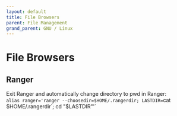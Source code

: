 ```yaml
---
layout: default
title: File Browsers
parent: File Management
grand_parent: GNU / Linux
---
```


# File Browsers

## Ranger
Exit Ranger and automatically change directory to pwd in Ranger:  
`alias ranger='ranger --choosedir=$HOME/.rangerdir; LASTDIR=`cat $HOME/.rangerdir`; cd "$LASTDIR"'`
